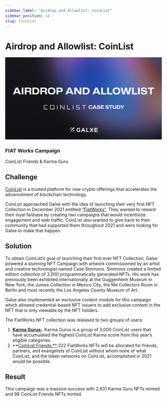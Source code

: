 ```yaml
---
sidebar_label: "Airdrop and Allowlist: CoinList"
sidebar_position: 12
slug: CoinList
---
```

# Airdrop and Allowlist: CoinList

![](assets/coinlist-case-study-banner.png)

### FIAT Works Campaign

CoinList Friends & Karma Guru

## Challenge

[CoinList](https://twitter.com/CoinList) is a trusted platform for new crypto offerings that accelerates the advancement of blockchain technology. 

CoinList approached Galxe with the idea of launching their very first NFT Collection in December 2021 entitled [“FiatWorks”](https://blog.galxe.com/colinlist-takes-its-first-nft-collection-to-the-galaxy-e2393cefbe2). They wanted to reward their loyal fanbase by creating two campaigns that would incentivize engagement and web traffic. CoinList also wanted to give back to their community that had supported them throughout 2021 and were looking for Galxe to make that happen.

## Solution

To obtain CoinList’s goal of launching their first ever NFT Collection, Galxe powered a stunning NFT Campaign with artwork commissioned by an artist and creative technologist named Case Simmons. Simmons created a limited edition collection of 3,000 programmatically generated NFTs. His work has previously been exhibited internationally at the Guggenheim Museum in New York, the Jumex Collection in Mexico City, the Me Collectors Room in Berlin and most recently the Los Angeles County Museum of Art.

Galxe also implemented an exclusive content module for this campaign which allowed credential-based NFT issuers to add exclusive content in the NFT that is only viewable by the NFT holders.

The FiatWorks NFT collection was released to two groups of users: 

1. **[Karma Gurus:](https://galxe.com/coinlist/campaign/GC2KYUUpqT)**
    Karma Gurus is a group of 3,000 CoinList users that have accumulated the highest CoinList Karma score from this year’s eligible categories.
2. **[CoinList Friends:**](https://galxe.com/coinlist/campaign/GCAQYUUoVG) 222 FiatWorks NFTs will be allocated for friends, partners, and evangelists of CoinList without whom none of what CoinList, and the token networks on CoinList, accomplished in 2021 would be possible.

## Result

This campaign was a massive success with 2,631 Karma Guru NFTs minted and 98 CoinList Friends NFTs minted.